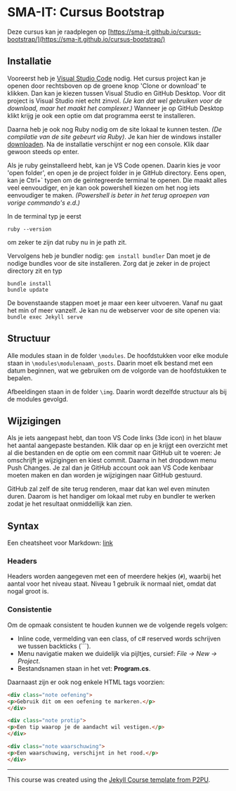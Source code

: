# SMA-IT: Cursus Bootstrap
Deze cursus kan je raadplegen op [https://sma-it.github.io/cursus-bootstrap/](https://sma-it.github.io/cursus-bootstrap/)

## Installatie

Vooreerst heb je [Visual Studio Code](https://code.visualstudio.com/) nodig. Het cursus project kan je openen door rechtsboven op de groene knop 'Clone or download' te klikken. Dan kan je kiezen tussen Visual Studio en GitHub Desktop. Voor dit project is Visual Studio niet echt zinvol. _(Je kan dat wel gebruiken voor de download, maar het maakt het complexer.)_ Wanneer je op GitHub Desktop klikt krijg je ook een optie om dat programma eerst te installeren.

Daarna heb je ook nog Ruby nodig om de site lokaal te kunnen testen. _(De compilatie van de site gebeurt via Ruby)_. Je kan hier de windows installer [downloaden](https://rubyinstaller.org/). Na de installatie verschijnt er nog een console. Klik daar gewoon steeds op enter.

Als je ruby geinstalleerd hebt, kan je VS Code openen. Daarin kies je voor 'open folder', en open je de project folder in je GitHub directory. Eens open, kan je Ctrl+\` typen om de geintegreerde terminal te openen. Die maakt alles veel eenvoudiger, en je kan ook powershell kiezen om het nog iets eenvoudiger te maken. _(Powershell is beter in het terug oproepen van vorige commando's e.d.)_

In de terminal typ je eerst

```ruby --version```

om zeker te zijn dat ruby nu in je path zit.

Vervolgens heb je bundler nodig:
```gem install bundler```
Dan moet je de nodige bundles voor de site installeren. Zorg dat je zeker in de project directory zit en typ
```
bundle install
bundle update
```
De bovenstaande stappen moet je maar een keer uitvoeren. Vanaf nu gaat het min of meer vanzelf. Je kan nu de webserver voor de site openen via:
```bundle exec Jekyll serve```

## Structuur
Alle modules staan in de folder `\modules`. De hoofdstukken voor elke module staan in `\modules\modulenaam\_posts`. Daarin moet elk bestand met een datum beginnen, wat we gebruiken om de volgorde van de hoofdstukken te bepalen.

Afbeeldingen staan in de folder `\img`. Daarin wordt dezelfde structuur als bij de modules gevolgd.

## Wijzigingen
Als je iets aangepast hebt, dan toon VS Code links (3de icon) in het blauw het aantal aangepaste bestanden. Klik daar op en je krijgt een overzicht met al die bestanden en de optie om een commit naar GitHub uit te voeren: Je omschrijft je wijzigingen en kiest commit. Daarna in het dropdown menu Push Changes. Je zal dan je GitHub account ook aan VS Code kenbaar moeten maken en dan worden je wijzigingen naar GitHub gestuurd.

GitHub zal zelf de site terug renderen, maar dat kan wel even minuten duren. Daarom is het handiger om lokaal met ruby en bundler te werken zodat je het resultaat onmiddellijk kan zien.

## Syntax

Een cheatsheet voor Markdown: [link](https://github.com/adam-p/markdown-here/wiki/Markdown-Here-Cheatsheet)

### Headers
Headers worden aangegeven met een of meerdere hekjes (`#`), waarbij het aantal voor het niveau staat. Niveau 1 gebruik ik normaal niet, omdat dat nogal groot is.

### Consistentie
Om de opmaak consistent te houden kunnen we de volgende regels volgen:

* Inline code, vermelding van een class, of c# reserved words schrijven we tussen backticks (`\``).
* Menu navigatie maken we duidelijk via pijltjes, cursief: _File -> New -> Project_.
* Bestandsnamen staan in het vet: **Program.cs**.

Daarnaast zijn er ook nog enkele HTML tags voorzien:

```html
<div class="note oefening">
<p>Gebruik dit om een oefening te markeren.</p>
</div>
```

```html
<div class="note protip">
<p>Een tip waarop je de aandacht wil vestigen.</p>
</div>
```

```html
<div class="note waarschuwing">
<p>Een waarschuwing, verschijnt in het rood.</p>
</div>
```
 
---

This course was created using the [Jekyll Course template from P2PU](http://github.com/p2pu/jekyll-course-template).
